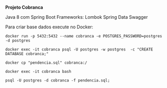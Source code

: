 **Projeto Cobranca**

Java 8 com Spring Boot
Frameworks:
  Lombok
  Spring Data
  Swagger


Para criar base dados execute no Docker:

```
docker run -p 5432:5432 --name cobranca -e POSTGRES_PASSWORD=postgres -d postgres

docker exec -it cobranca psql -U postgres -w postgres  -c "CREATE DATABASE cobranca;"

docker cp "pendencia.sql" cobranca:/

docker exec -it cobranca bash

psql -U postgres -d cobranca -f pendencia.sql;

```


